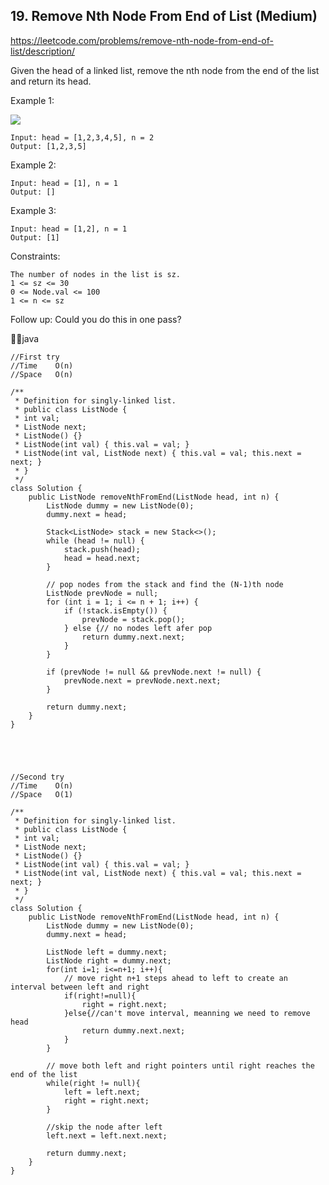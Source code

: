 ## 19. Remove Nth Node From End of List (Medium)
https://leetcode.com/problems/remove-nth-node-from-end-of-list/description/

Given the head of a linked list, remove the nth node from the end of the list and return its head.

 

Example 1:

![](https://assets.leetcode.com/uploads/2020/10/03/remove_ex1.jpg)

    Input: head = [1,2,3,4,5], n = 2
    Output: [1,2,3,5]
Example 2:

    Input: head = [1], n = 1
    Output: []
Example 3:
    
    Input: head = [1,2], n = 1
    Output: [1]
     

Constraints:

    The number of nodes in the list is sz.
    1 <= sz <= 30
    0 <= Node.val <= 100
    1 <= n <= sz
     

Follow up: Could you do this in one pass?




🧑‍🚀java

    //First try
    //Time    O(n)
    //Space   O(n)
  
    /**
     * Definition for singly-linked list.
     * public class ListNode {
     * int val;
     * ListNode next;
     * ListNode() {}
     * ListNode(int val) { this.val = val; }
     * ListNode(int val, ListNode next) { this.val = val; this.next = next; }
     * }
     */
    class Solution {
        public ListNode removeNthFromEnd(ListNode head, int n) {
            ListNode dummy = new ListNode(0);
            dummy.next = head;
    
            Stack<ListNode> stack = new Stack<>();
            while (head != null) {
                stack.push(head);
                head = head.next;
            }
    
            // pop nodes from the stack and find the (N-1)th node
            ListNode prevNode = null;
            for (int i = 1; i <= n + 1; i++) {
                if (!stack.isEmpty()) {
                    prevNode = stack.pop();
                } else {// no nodes left afer pop
                    return dummy.next.next;
                }
            }
    
            if (prevNode != null && prevNode.next != null) {
                prevNode.next = prevNode.next.next;
            }
    
            return dummy.next;
        }
    }





    //Second try
    //Time    O(n)
    //Space   O(1)

    /**
     * Definition for singly-linked list.
     * public class ListNode {
     * int val;
     * ListNode next;
     * ListNode() {}
     * ListNode(int val) { this.val = val; }
     * ListNode(int val, ListNode next) { this.val = val; this.next = next; }
     * }
     */
    class Solution {
        public ListNode removeNthFromEnd(ListNode head, int n) {
            ListNode dummy = new ListNode(0);
            dummy.next = head;
    
            ListNode left = dummy.next; 
            ListNode right = dummy.next;
            for(int i=1; i<=n+1; i++){
                // move right n+1 steps ahead to left to create an interval between left and right
                if(right!=null){
                    right = right.next;
                }else{//can't move interval, meanning we need to remove head
                    return dummy.next.next;
                }  
            }
    
            // move both left and right pointers until right reaches the end of the list
            while(right != null){
                left = left.next;
                right = right.next;
            }
    
            //skip the node after left
            left.next = left.next.next;
    
            return dummy.next;
        }
    }
